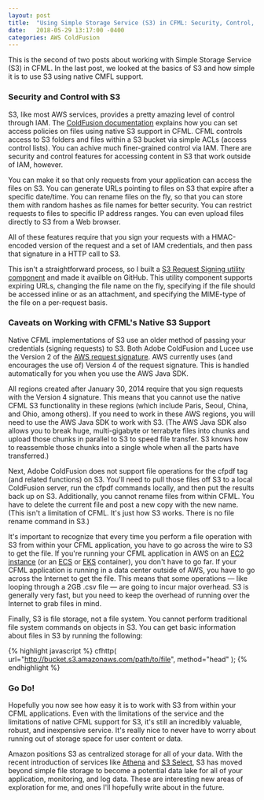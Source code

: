 ```yaml
---
layout: post
title:  "Using Simple Storage Service (S3) in CFML: Security, Control, and Caveats"
date:   2018-05-29 13:17:00 -0400
categories: AWS ColdFusion
---
```


This is the second of two posts about working with Simple Storage Service (S3) in CFML. In the last post, we looked at the basics of S3 and how simple it is to use S3 using native CMFL support.

### Security and Control with S3

S3, like most AWS services, provides a pretty amazing level of control through IAM. The [ColdFusion documentation](https://help.adobe.com/en_US/ColdFusion/9.0/Developing/WSd160b5fdf5100e8f-4439fdac128193edfd6-7f0a.html) explains how you can set access policies on files using native S3 support in CFML. CFML controls access to S3 folders and files within a S3 bucket via simple ACLs (access control lists). You can achive much finer-grained control via IAM. There are security and control features for accessing content in S3 that work outside of IAM, however.

You can make it so that only requests from your application can access the files on S3. You can generate URLs pointing to files on S3 that expire after a specific date/time. You can rename files on the fly, so that you can store them with random hashes as file names for better security. You can restrict requests to files to specific IP address ranges. You can even upload files directly to S3 from a Web browser.

All of these features require that you sign your requests with a HMAC-encoded version of the request and a set of IAM credentials, and then pass that signature in a HTTP call to S3.

This isn't a straightforward process, so I built a [S3 Request Signing utility component](https://github.com/brianklaas/ctlS3utils) and made it availble on GitHub. This utility component supports expiring URLs, changing the file name on the fly, specifying if the file should be accessed inline or as an attachment, and specifying the MIME-type of the file on a per-request basis.

### Caveats on Working with CFML's Native S3 Support

Native CFML implementations of S3 use an older method of passing your credentials (signing requests) to S3. Both Adobe ColdFusion and Lucee use the Version 2 of the [AWS request signature](https://docs.aws.amazon.com/general/latest/gr/signing_aws_api_requests.html). AWS currently uses (and encourages the use of) Version 4 of the request signature. This is handled automatically for you when you use the AWS Java SDK.

All regions created after January 30, 2014 require that you sign requests with the Version 4 signature. This means that you cannot use the native CFML S3 functionality in these regions (which include Paris, Seoul, China, and Ohio, among others). If you need to work in these AWS regions, you will need to use the AWS Java SDK to work with S3. (The AWS Java SDK also allows you to break huge, multi-gigabyte or terrabyte files into chunks and upload those chunks in parallel to S3 to speed file transfer. S3 knows how to reassemble those chunks into a single whole when all the parts have transferred.)

Next, Adobe ColdFusion does not support file operations for the cfpdf tag (and related functions) on S3. You'll need to pull those files off S3 to a local ColdFusion server, run the cfpdf commands locally, and then put the results back up on S3. Additionally, you cannot rename files from within CFML. You have to delete the current file and post a new copy with the new name. (This isn't a limitation of CFML. It's just how S3 works. There is no file rename command in S3.)

It's important to recognize that every time you perform a file operation with S3 from within your CFML application, you have to go across the wire to S3 to get the file. If you're running your CFML application in AWS on an [EC2 instance](https://aws.amazon.com/ec2/) (or an [ECS](https://aws.amazon.com/ecs/) or [EKS](https://aws.amazon.com/eks/) container), you don't have to go far. If your CFML application is running in a data center outside of AWS, you have to go across the Internet to get the file. This means that some operations &mdash; like looping through a 2GB .csv file &mdash; are going to incur major overhead. S3 is generally very fast, but you need to keep the overhead of running over the Internet to grab files in mind.

Finally, S3 is file storage, not a file system. You cannot perform traditional file system commands on objects in S3. You can get basic information about files in S3 by running the following:

{% highlight javascript %}
cfhttp( url="http://bucket.s3.amazonaws.com/path/to/file", method="head" );
{% endhighlight %}

### Go Do!

Hopefully you now see how easy it is to work with S3 from within your CFML applications. Even with the limitations of the service and the limitations of native CFML support for S3, it's still an incredibly valuable, robust, and inexpensive service. It's really nice to never have to worry about running out of storage space for user content or data. 

Amazon positions S3 as centralized storage for all of your data. With the recent introduction of services like [Athena](https://aws.amazon.com/athena/) and [S3 Select](https://aws.amazon.com/blogs/aws/s3-glacier-select/), S3 has moved beyond simple file storage to become a potential data lake for all of your application, monitoring, and log data. These are interesting new areas of exploration for me, and ones I'll hopefully write about in the future.